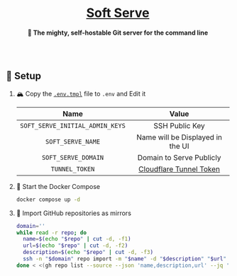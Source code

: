 <!-- name: 🍦 Soft Serve -->
<h1 align="center">
<a href="https://github.com/charmbracelet/soft-serve">Soft Serve</a>
</h1>

<div align="center">

**🍦 The mighty, self-hostable Git server for the command line**

</div>

<br /><br />

## 🔧 Setup

1. 🏔️ Copy the [`.env.tmpl`](./.env.tmpl) file to `.env` and Edit it

   |              Name               |              Value               |
   | :-----------------------------: | :------------------------------: |
   | `SOFT_SERVE_INITIAL_ADMIN_KEYS` |          SSH Public Key          |
   |        `SOFT_SERVE_NAME`        | Name will be Displayed in the UI |
   |       `SOFT_SERVE_DOMAIN`       |     Domain to Serve Publicly     |
   |         `TUNNEL_TOKEN`          |    [Cloudflare Tunnel Token]     |

   [Cloudflare Tunnel Token]: https://developers.cloudflare.com/cloudflare-one/connections/connect-networks/

2. 🚀 Start the Docker Compose

   ```sh
   docker compose up -d
   ```

3. 🐙 Import GitHub repositories as mirrors

   ```sh
   domain=''
   while read -r repo; do
     name=$(echo "$repo" | cut -d, -f1)
     url=$(echo "$repo" | cut -d, -f2)
     description=$(echo "$repo" | cut -d, -f3)
     ssh -n "$domain" repo import -m "$name" -d "$description" "$url"
   done < <(gh repo list --source --json 'name,description,url' --jq '.[] | [.name,.url,.description] | @csv')
   ```
